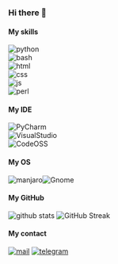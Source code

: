 ### Hi there 👋

<!--
**VlaSard/vlasard** is a ✨ _special_ ✨ repository because its `README.md` (this file) appears on your GitHub profile.

Here are some ideas to get you started:

- 🔭 I’m currently working on ...
- 🌱 I’m currently learning ...
- 👯 I’m looking to collaborate on ...
- 🤔 I’m looking for help with ...
- 💬 Ask me about ...
- 📫 How to reach me: ...
- 😄 Pronouns: ...
- ⚡ Fun fact: ...
-->

#### My skills
![python](https://img.shields.io/badge/Python-3776AB?style=for-the-badge&logo=Python&logoColor=white)<br>
![bash](https://img.shields.io/badge/Posix%20sh-4EAA25?style=for-the-badge&logo=GNU%20Bash&logoColor=white)<br>
![html](https://img.shields.io/badge/HTML-E34F26?style=for-the-badge&logo=HTML5&logoColor=white)<br>
![css](https://img.shields.io/badge/CSS-1572B6?style=for-the-badge&logo=CSS3&logoColor=white)<br>
![js](https://img.shields.io/badge/JavaScript-F7DF1E?style=for-the-badge&logo=JavaScript&logoColor=white)<br>
![perl](https://img.shields.io/badge/Perl-39457E?style=for-the-badge&logo=Perl&logoColor=white)<br>

#### My IDE
![PyCharm](https://img.shields.io/badge/PyCharm-000000?style=for-the-badge&logo=PyCharm&logoColor=white)<br>
![VisualStudio](https://img.shields.io/badge/Visual%20Studio-5C2D91?style=for-the-badge&logo=Visual%20Studio&logoColor=white)<br>
![CodeOSS](https://img.shields.io/badge/Visual%20Studio%20Code-007ACC?style=for-the-badge&logo=Visual%20Studio%20Code&logoColor=white)<br>

#### My OS
![manjaro](https://img.shields.io/badge/Manjaro-35BF5C?style=for-the-badge&logo=Manjaro&logoColor=white)![Gnome](https://img.shields.io/badge/Gnome-4A86CF?style=for-the-badge&logo=Gnome&logoColor=white)

#### My GitHub
![github stats](https://github-readme-stats.vercel.app/api?username=VlaSard&show_icons=true)
![GitHub Streak](http://github-readme-streak-stats.herokuapp.com?user=VlaSard)

#### My contact

[![mail](https://img.shields.io/badge/Gmail-EA4335?style=for-the-badge&logo=Gmail&logoColor=white)](mailto:sarachanvv@gmail.com) [![telegram](https://img.shields.io/badge/Telegram-26A5E4?style=for-the-badge&logo=Telegram&logoColor=white)](https://t.me/VlaSard)

